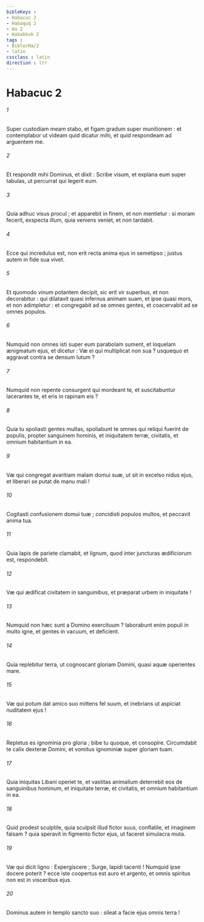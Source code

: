 ```yaml
---
bibleKeys : 
- Habacuc 2
- Habaquq 2
- Ha 2
- Habakkuk 2
tags : 
- Bible/Ha/2
- latin
cssclass : latin
direction : ltr
---
```


# Habacuc 2

###### 1
Super custodiam meam stabo, et figam gradum super munitionem : et contemplabor ut videam quid dicatur mihi, et quid respondeam ad arguentem me.
###### 2
Et respondit mihi Dominus, et dixit : Scribe visum, et explana eum super tabulas, ut percurrat qui legerit eum.
###### 3
Quia adhuc visus procul ; et apparebit in finem, et non mentietur : si moram fecerit, exspecta illum, quia veniens veniet, et non tardabit.
###### 4
Ecce qui incredulus est, non erit recta anima ejus in semetipso ; justus autem in fide sua vivet.
###### 5
Et quomodo vinum potantem decipit, sic erit vir superbus, et non decorabitur : qui dilatavit quasi infernus animam suam, et ipse quasi mors, et non adimpletur : et congregabit ad se omnes gentes, et coacervabit ad se omnes populos.
###### 6
Numquid non omnes isti super eum parabolam sument, et loquelam ænigmatum ejus, et dicetur : Væ ei qui multiplicat non sua ? usquequo et aggravat contra se densum lutum ?
###### 7
Numquid non repente consurgent qui mordeant te, et suscitabuntur lacerantes te, et eris in rapinam eis ?
###### 8
Quia tu spoliasti gentes multas, spoliabunt te omnes qui reliqui fuerint de populis, propter sanguinem hominis, et iniquitatem terræ, civitatis, et omnium habitantium in ea.
###### 9
Væ qui congregat avaritiam malam domui suæ, ut sit in excelso nidus ejus, et liberari se putat de manu mali !
###### 10
Cogitasti confusionem domui tuæ ; concidisti populos multos, et peccavit anima tua.
###### 11
Quia lapis de pariete clamabit, et lignum, quod inter juncturas ædificiorum est, respondebit.
###### 12
Væ qui ædificat civitatem in sanguinibus, et præparat urbem in iniquitate !
###### 13
Numquid non hæc sunt a Domino exercituum ? laborabunt enim populi in multo igne, et gentes in vacuum, et deficient.
###### 14
Quia replebitur terra, ut cognoscant gloriam Domini, quasi aquæ operientes mare.
###### 15
Væ qui potum dat amico suo mittens fel suum, et inebrians ut aspiciat nuditatem ejus !
###### 16
Repletus es ignominia pro gloria ; bibe tu quoque, et consopire. Circumdabit te calix dexteræ Domini, et vomitus ignominiæ super gloriam tuam.
###### 17
Quia iniquitas Libani operiet te, et vastitas animalium deterrebit eos de sanguinibus hominum, et iniquitate terræ, et civitatis, et omnium habitantium in ea.
###### 18
Quid prodest sculptile, quia sculpsit illud fictor suus, conflatile, et imaginem falsam ? quia speravit in figmento fictor ejus, ut faceret simulacra muta.
###### 19
Væ qui dicit ligno : Expergiscere ; Surge, lapidi tacenti ! Numquid ipse docere poterit ? ecce iste coopertus est auro et argento, et omnis spiritus non est in visceribus ejus.
###### 20
Dominus autem in templo sancto suo : sileat a facie ejus omnis terra !
